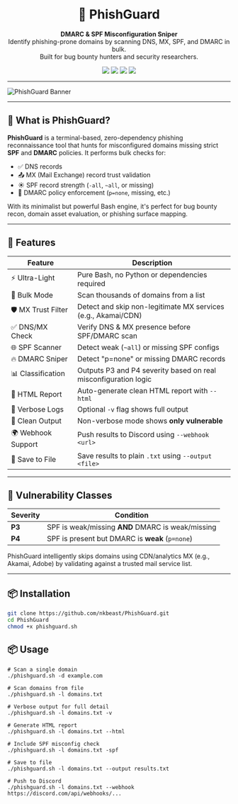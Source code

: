 <h1 align="center">🎯 PhishGuard</h1>

<p align="center">
  <b>DMARC & SPF Misconfiguration Sniper</b><br>
  Identify phishing-prone domains by scanning DNS, MX, SPF, and DMARC in bulk.<br>
  Built for bug bounty hunters and security researchers.<br>
</p>

<p align="center">
  <img src="https://img.shields.io/badge/Made%20by-NK-blue?style=flat-square&logo=linux" />
  <img src="https://img.shields.io/github/license/nkbeast/PhishGuard?style=flat-square" />
  <img src="https://img.shields.io/github/stars/nkbeast/PhishGuard?style=flat-square" />
  <img src="https://img.shields.io/badge/status-terminal%20sniper-green?style=flat-square" />
</p>

---

![PhishGuard Banner](https://raw.githubusercontent.com/nkbeast/PhishGuard/main/banner.png)

---

## 🧠 What is PhishGuard?

**PhishGuard** is a terminal-based, zero-dependency phishing reconnaissance tool that hunts for misconfigured domains missing strict **SPF** and **DMARC** policies. It performs bulk checks for:

- ✅ DNS records
- 📤 MX (Mail Exchange) record trust validation
- ☀️ SPF record strength (`-all`, `~all`, or missing)
- 🔐 DMARC policy enforcement (`p=none`, missing, etc.)

With its minimalist but powerful Bash engine, it's perfect for bug bounty recon, domain asset evaluation, or phishing surface mapping.

---

## 🚀 Features

| Feature            | Description |
|--------------------|-------------|
| ⚡ Ultra-Light      | Pure Bash, no Python or dependencies required |
| 📂 Bulk Mode        | Scan thousands of domains from a list |
| 🛡️ MX Trust Filter | Detect and skip non-legitimate MX services (e.g., Akamai/CDN) |
| ✅ DNS/MX Check     | Verify DNS & MX presence before SPF/DMARC scan |
| 🌐 SPF Scanner     | Detect weak (`~all`) or missing SPF configs |
| 🔥 DMARC Sniper    | Detect "p=none" or missing DMARC records |
| 📊 Classification  | Outputs P3 and P4 severity based on real misconfiguration logic |
| 📄 HTML Report     | Auto-generate clean HTML report with `--html` |
| 📢 Verbose Logs    | Optional `-v` flag shows full output |
| 🧼 Clean Output     | Non-verbose mode shows **only vulnerable** |
| 🌍 Webhook Support | Push results to Discord using `--webhook <url>` |
| 📝 Save to File    | Save results to plain `.txt` using `--output <file>` |

---

## 🎯 Vulnerability Classes

| Severity | Condition |
|----------|-----------|
| **P3**   | SPF is weak/missing **AND** DMARC is weak/missing |
| **P4**   | SPF is present but DMARC is **weak** (`p=none`) |

PhishGuard intelligently skips domains using CDN/analytics MX (e.g., Akamai, Adobe) by validating against a trusted mail service list.

---

## 📦 Installation

```bash
git clone https://github.com/nkbeast/PhishGuard.git
cd PhishGuard
chmod +x phishguard.sh
```

## 📦 Usage
```
# Scan a single domain
./phishguard.sh -d example.com

# Scan domains from file
./phishguard.sh -l domains.txt

# Verbose output for full detail
./phishguard.sh -l domains.txt -v

# Generate HTML report
./phishguard.sh -l domains.txt --html

# Include SPF misconfig check
./phishguard.sh -l domains.txt -spf

# Save to file
./phishguard.sh -l domains.txt --output results.txt

# Push to Discord
./phishguard.sh -l domains.txt --webhook https://discord.com/api/webhooks/...
```
